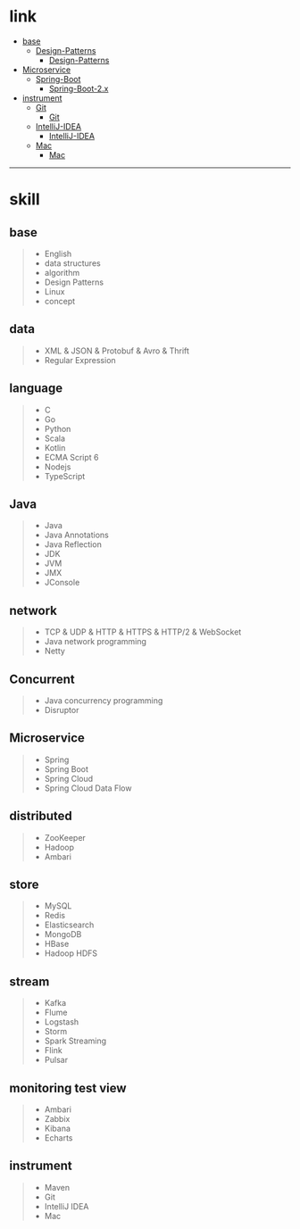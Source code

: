 # link

- [base](https://github.com/zozospider/note/tree/master/base)
  - [Design-Patterns](https://github.com/zozospider/note/tree/master/base/Design-Patterns)
    - [Design-Patterns](https://github.com/zozospider/note/blob/master/base/Design-Patterns/Design-Patterns.md)
- [Microservice](https://github.com/zozospider/note/tree/master/Microservice)
  - [Spring-Boot](https://github.com/zozospider/note/tree/master/Microservice/Spring-Boot)
    - [Spring-Boot-2.x](https://github.com/zozospider/note/blob/master/Microservice/Spring-Boot/Spring-Boot-2.x.md)
- [instrument](https://github.com/zozospider/note/tree/master/instrument)
  - [Git](https://github.com/zozospider/note/tree/master/instrument/Git)
    - [Git](https://github.com/zozospider/note/blob/master/instrument/Git/Git.md)
  - [IntelliJ-IDEA](https://github.com/zozospider/note/tree/master/instrument/IntelliJ-IDEA)
    - [IntelliJ-IDEA](https://github.com/zozospider/note/blob/master/instrument/IntelliJ-IDEA/IntelliJ-IDEA.md)
  - [Mac](https://github.com/zozospider/note/tree/master/instrument/Mac)
    - [Mac](https://github.com/zozospider/note/blob/master/instrument/Mac/Mac.md)

---

# skill

## base
> * English
> * data structures
> * algorithm
> * Design Patterns
> * Linux
> * concept

## data
> * XML & JSON & Protobuf & Avro & Thrift
> * Regular Expression

## language
> * C
> * Go
> * Python
> * Scala
> * Kotlin
> * ECMA Script 6
> * Nodejs
> * TypeScript

## Java
> * Java
> * Java Annotations
> * Java Reflection
> * JDK
> * JVM
> * JMX
> * JConsole

## network
> * TCP & UDP & HTTP & HTTPS & HTTP/2 & WebSocket
> * Java network programming
> * Netty

## Concurrent
> * Java concurrency programming
> * Disruptor

## Microservice
> * Spring
> * Spring Boot
> * Spring Cloud
> * Spring Cloud Data Flow

## distributed
> * ZooKeeper
> * Hadoop
> * Ambari

## store
> * MySQL
> * Redis
> * Elasticsearch
> * MongoDB
> * HBase
> * Hadoop HDFS

## stream
> * Kafka
> * Flume
> * Logstash
> * Storm
> * Spark Streaming
> * Flink
> * Pulsar

## monitoring test view
> * Ambari
> * Zabbix
> * Kibana
> * Echarts

## instrument
> * Maven
> * Git
> * IntelliJ IDEA
> * Mac
